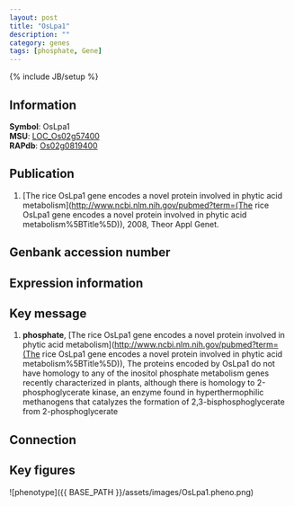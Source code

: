 ```yaml
---
layout: post
title: "OsLpa1"
description: ""
category: genes
tags: [phosphate, Gene]
---
```

{% include JB/setup %}

## Information
__Symbol__: OsLpa1  
__MSU__: [LOC_Os02g57400](http://rice.plantbiology.msu.edu/cgi-bin/ORF_infopage.cgi?orf=LOC_Os02g57400)  
__RAPdb__: [Os02g0819400](http://rapdb.dna.affrc.go.jp/viewer/gbrowse_details/irgsp1?name=Os02g0819400)  

## Publication
1. [The rice OsLpa1 gene encodes a novel protein involved in phytic acid metabolism](http://www.ncbi.nlm.nih.gov/pubmed?term=(The rice OsLpa1 gene encodes a novel protein involved in phytic acid metabolism%5BTitle%5D)), 2008, Theor Appl Genet.

## Genbank accession number

## Expression information

## Key message
1. __phosphate__, [The rice OsLpa1 gene encodes a novel protein involved in phytic acid metabolism](http://www.ncbi.nlm.nih.gov/pubmed?term=(The rice OsLpa1 gene encodes a novel protein involved in phytic acid metabolism%5BTitle%5D)),  The proteins encoded by OsLpa1 do not have homology to any of the inositol phosphate metabolism genes recently characterized in plants, although there is homology to 2-phosphoglycerate kinase, an enzyme found in hyperthermophilic methanogens that catalyzes the formation of 2,3-bisphosphoglycerate from 2-phosphoglycerate

## Connection

## Key figures
![phenotype]({{ BASE_PATH }}/assets/images/OsLpa1.pheno.png)


